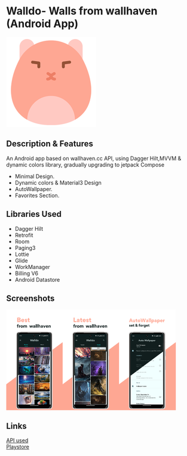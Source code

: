 # Walldo- Walls from wallhaven (Android App)<br />
![App Logo](https://github.com/wekomodo/walldo/blob/master/images/icon.png "Icon")

## Description & Features
An Android app based on wallhaven.cc API, using Dagger Hilt,MVVM & dynamic colors library, gradually upgrading to jetpack Compose
* Minimal Design.
* Dynamic colors & Material3 Design
* AutoWallpaper.
* Favorites Section.

## Libraries Used
* Dagger Hilt
* Retrofit
* Room
* Paging3
* Lottie
* Glide
* WorkManager
* Billing V6
* Android Datastore


## Screenshots
<div style="display:flex;">
<img alt="App image" src="images/walldo1.png" width="30%">
<img alt="App image" src="images/walldo2.png" width="30%">
<img alt="App image" src="images/walldo3.png" width="30%">
</div>

## Links
[API used](https://wallhaven.cc/help/api)     <br />
[Playstore](https://play.google.com/store/apps/details?id=com.enigmaticdevs.wallhaven)
